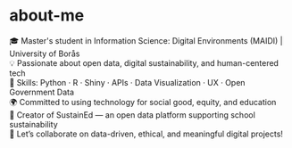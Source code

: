# about-me

🎓 Master's student in Information Science: Digital Environments (MAIDI) | University of Borås  
💡 Passionate about open data, digital sustainability, and human-centered tech  
🧰 Skills: Python · R · Shiny · APIs · Data Visualization · UX · Open Government Data  
🌍 Committed to using technology for social good, equity, and education  
📌 Creator of SustainEd — an open data platform supporting school sustainability  
🔗 Let’s collaborate on data-driven, ethical, and meaningful digital projects!
